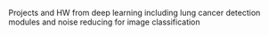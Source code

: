 Projects and HW from deep learning including lung cancer detection modules and noise reducing for image classification
